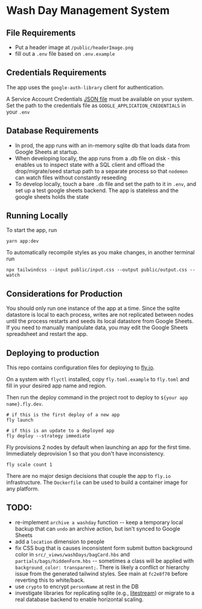 # Wash Day Management System

## File Requirements

- Put a header image at `/public/headerImage.png`
- fill out a `.env` file based on `.env.example`

## Credentials Requirements

The app uses the `google-auth-library` client for authentication.

A Service Account
Credentials [JSON file](https://cloud.google.com/nodejs/docs/reference/google-auth-library/latest#download-your-service-account-credentials-json-file)
must be available on your system. Set the path to the credentials file as `GOOGLE_APPLICATION_CREDENTIALS` in
your `.env`

## Database Requirements

- In prod, the app runs with an in-memory sqlite db that loads data from Google Sheets at startup.
- When developing locally, the app runs from a .db file on disk - this enables us to inspect state with a SQL client and
  offload the drop/migrate/seed startup path to a separate process so that `nodemon` can watch files without constantly
  reseeding
- To develop locally, touch a bare `.db` file and set the path to it in `.env`, and set up a test google sheets backend.
  The app is stateless and the google sheets holds the state

## Running Locally

To start the app, run

```shell
yarn app:dev
```

To automatically recompile styles as you make changes, in another terminal run

```shell
npx tailwindcss --input public/input.css --output public/output.css --watch
```

## Considerations for Production

You should only run one instance of the app at a time. Since the sqlite datastore is local to each process, writes are
not replicated between nodes until the process restarts and seeds its local datastore from Google Sheets. If you need to
manually manipulate data, you may edit the Google Sheets spreadsheet and restart the app.

## Deploying to production

This repo contains configuration files for deploying to [fly.io](https://fly.io).

On a system with `flyctl` installed, copy `fly.toml.example` to `fly.toml` and fill in your desired app name and region.

Then run the deploy command in the project root to deploy to `${your app name}.fly.dev`.

```shell
# if this is the first deploy of a new app
fly launch

# if this is an update to a deployed app
fly deploy --strategy immediate
```

Fly provisions 2 nodes by default when launching an app for the first time. Immediately deprovision 1 so that you don't
have inconsistency.

```shell
fly scale count 1
```

There are no major design decisions that couple the app to `fly.io` infrastructure. The `Dockerfile` can be used to
build a container image for any platform.

## TODO:

- re-implement `archive a washday` function -- keep a temporary local backup that can `undo` an archive action, but
  isn't synced to Google Sheets
- add a `location` dimension to people
- fix CSS bug that is causes inconsistent form submit button background color in `src/_views/washDays/bagCard.hbs`
  and `partials/bags/hiddenForm.hbs` -- sometimes a class will be applied with `background_color: transparent;`. There
  is likely a conflict or hierarchy issue from the generated tailwind styles. See main at `fc2e8f70` before reverting
  this to white/back.
- use `crypto` to encrypt `personName` at rest in the DB
- investigate libraries for replicating sqlite (e.g., [litestream](https://litestream.io/)) or migrate to a real
  database backend to enable horizontal scaling.
